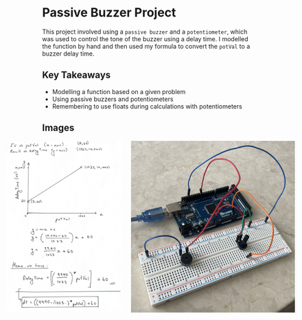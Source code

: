 # Passive Buzzer Project

This project involved using a `passive buzzer` and a `potentiometer`, which was used to control the tone of the buzzer using a delay time. I modelled the function by hand and then used my formula to convert the `potVal` to a buzzer delay time. 

## Key Takeaways

- Modelling a function based on a given problem
- Using passive buzzers and potentiometers
- Remembering to use floats during calculations with potentiometers

## Images

<div style="display: flex; justify-content: center; align-items: center;">
  <img src="images/model.png" style="height: 400px; margin-right: 20px;">
  <img src="images/wiring.JPG" style="height: 400px;">
</div>
